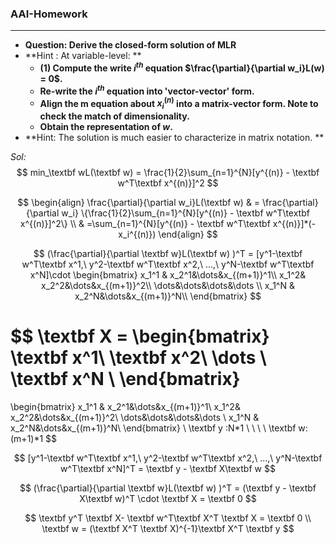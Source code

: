 ### AAI-Homework

---

- **Question:  Derive the closed-form solution of MLR** 
- **Hint : At variable-level: **
  - **(1) Compute the write $i^{th}$ equation $\frac{\partial}{\partial w_i}L(w) = 0$.**
  - **Re-write the $i^{th}$ equation into 'vector-vector' form.**
  - **Align the m equation about $x_i^{(n)}$ into a matrix-vector form. Note to check the match of dimensionality.**
  - **Obtain the representation of $w$.**
- **Hint: The solution is much easier to characterize in matrix notation. **

*Sol:* 
$$
min_\textbf wL(\textbf w) = \frac{1}{2}\sum_{n=1}^{N}[y^{(n)} - \textbf w^T\textbf x^{(n)}]^2
$$

$$
\begin{align}
\frac{\partial}{\partial w_i}L(\textbf w) 
& =  \frac{\partial}{\partial w_i} \{\frac{1}{2}\sum_{n=1}^{N}[y^{(n)} - \textbf w^T\textbf x^{(n)}]^2\} \\
& =\sum_{n=1}^{N}[y^{(n)} - \textbf w^T\textbf x^{(n)}]*(-x_i^{(n)})
\end{align}
$$

$$
(\frac{\partial}{\partial \textbf w}L(\textbf w) )^T = [y^1-\textbf w^T\textbf x^1,\ y^2-\textbf w^T\textbf x^2,\ ...,\ y^N-\textbf w^T\textbf x^N]\cdot  
\begin{bmatrix}
x_1^1 & x_2^1&\dots&x_{(m+1)}^1\\
x_1^2& x_2^2&\dots&x_{(m+1)}^2\\
\dots&\dots&\dots&\dots \\
x_1^N & x_2^N&\dots&x_{(m+1)}^N\\
\end{bmatrix}
$$

$$
\textbf X = 
\begin{bmatrix}
\textbf x^1\\
\textbf x^2\\
\dots \\
\textbf x^N \\
\end{bmatrix} 
=
\begin{bmatrix}
x_1^1 & x_2^1&\dots&x_{(m+1)}^1\\
x_1^2& x_2^2&\dots&x_{(m+1)}^2\\
\dots&\dots&\dots&\dots \\
x_1^N & x_2^N&\dots&x_{(m+1)}^N\\
\end{bmatrix}
\\
\textbf y :N*1 \ \ \ \ \textbf w: (m+1)*1
$$

$$
[y^1-\textbf w^T\textbf x^1,\ y^2-\textbf w^T\textbf x^2,\ ...,\ y^N-\textbf w^T\textbf x^N]^T = \textbf y - \textbf X\textbf w
$$

$$
(\frac{\partial}{\partial \textbf w}L(\textbf w) )^T = (\textbf y - \textbf X\textbf w)^T \cdot \textbf X = \textbf 0
$$

$$
\textbf y^T \textbf X- \textbf w^T\textbf X^T \textbf X = \textbf 0 \\
\textbf w = (\textbf X^T \textbf X)^{-1}\textbf X^T \textbf y
$$


